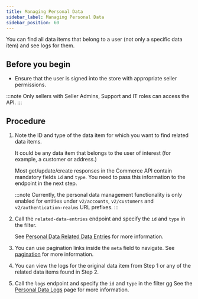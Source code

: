 ```yaml
---
title: Managing Personal Data
sidebar_label: Managing Personal Data
sidebar_position: 60
---
```



You can find all data items that belong to a user (not only a specific data item) and see logs for them.

## Before you begin

- Ensure that the user is signed into the store with appropriate seller permissions.

:::note
Only sellers with Seller Admins, Support and IT roles can access the API.
:::

## Procedure

1. Note the ID and type of the data item for which you want to find related data items.

    It could be any data item that belongs to the user of interest (for example, a customer or address.)

    Most get/update/create responses in the Commerce API contain mandatory fields `id` and `type`. You need to pass this information to the endpoint in the next step.

   :::note
   Currently, the personal data management functionality is only enabled for entities under `v2/accounts`, `v2/customers` and `v2/authentication-realms` URL prefixes.
   :::

1. Call the `related-data-entries` endpoint and specify the `id` and `type` in the filter.

   See [Personal Data Related Data Entries](/docs/commerce-cloud/personal-data/personal-data-related-data-entries-api/get-personal-data-related-data-entries) for more information.

1. You can use pagination links inside the `meta` field to navigate. See [pagination](/docs/commerce-cloud/api-overview/pagination) for more information.
1. You can view the logs for the original data item from Step 1 or any of the related data items found in Step 2.
1. Call the `logs` endpoint and specify the `id` and `type` in the filter
gg
   See the [Personal Data Logs](/docs/commerce-cloud/personal-data/personal-data-logs-api/get-personal-data-logs) page for more information.
